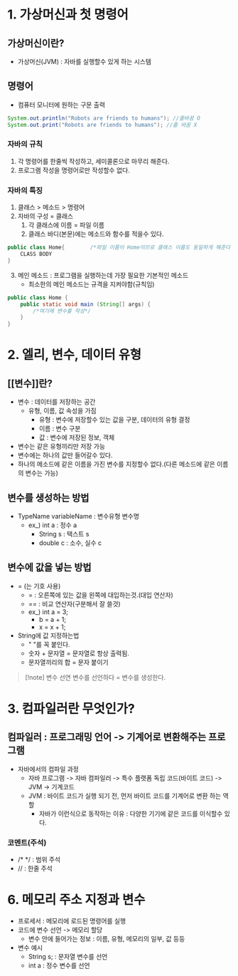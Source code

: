 # 1. 가상머신과 첫 명령어
## 가상머신이란?
- 가상머신(JVM) : 자바를 실행할수 있게 하는 시스템

## 명령어
- 컴퓨터 모니터에 원하는 구문 출력
```java
System.out.println("Robots are friends to humans"); //줄바꿈 O
System.out.print("Robots are friends to humans"); //줄 바꿈 X
```
### 자바의 규칙
1. 각 명령어를 한줄씩 작성하고, 세미콜론으로 마무리 해준다.
2. 프로그램 작성을 명령어로만 작성할수 없다.

### 자바의 특징
1. 클래스 > 메소드 > 명령어
2. 자바의 구성 = 클래스
	1. 각 클래스에 이름 = 파일 이름
	2. 클래스 바디(본문)에는 메소드와 함수를 적을수 있다.
```java
public class Home{        /*파일 이름이 Home이므로 클래스 이름도 동일하게 해준다.*/
	CLASS BODY
}
```

3. 메인 메소드 : 프로그램을 실행하는데 가장 필요한 기본적인 메소드
	- 최소한의 메인 메소드는 규격을 지켜야함(규칙임)
```java
public class Home { 
	public static void main (String[] args) {
		/*여기에 변수를 작성*/
	} 
}
```

# 2. 엘리, 변수, 데이터 유형
## [[변수]]란?
- 변수 : 데이터를 저장하는 공간
	- 유형, 이름, 값 속성을 가짐
		- 유형 : 변수에 저장할수 있는 값을 구분, 데이터의 유형 결정
		- 이름 : 변수 구분
		- 값 : 변수에 저장된 정보, 객체
- 변수는 같은 유형끼리만 저장 가능
- 변수에는 하나의 값만 들어갈수 있다.
- 하나의 메소드에 같은 이름을 가진 변수를 지정할수 없다.(다른 메소드에 같은 이름의 변수는 가능)

## 변수를 생성하는 방법
- TypeName variableName : 변수유형 변수명
	- ex_) int a : 정수 a
		- String s : 택스트 s
		- double c : 소수, 실수 c

## 변수에 값을 넣는 방법
- = (는 기호 사용)
	- = : 오른쪽에 있는 값을 왼쪽에 대입하는것.(대입 연산자)
	- == : 비교 연산자(구분해서 잘 쓸것)
	- ex_) int a = 3;
		- b = a + 1;
		- x = x + 1;
- String에 값 지정하는법
	- " "를 꼭 붙인다.
	- 숫자 + 문자열 = 문자열로 항상 출력됨.
	- 문자열끼리의 합 = 문자 붙이기

>[!note] 변수 선연
>변수를 선언하다 = 변수를 생성한다.

# 3. 컴파일러란 무엇인가?
## 컴파일러 : 프로그래밍 언어 -> 기계어로 변환해주는 프로그램
- 자바에서의 컴파일 과정
	- 자바 프로그램 -> 자바 컴파일러 -> 특수 플랫폼 독립 코드(바이트 코드) -> JVM -> 기계코드
	- JVM : 바이트 코드가 실행 되기 전, 먼저 바이트 코드를 기계어로 변환 하는 역할
		- 자바가 이런식으로 동작하는 이유 : 다양한 기기에 같은 코드를 이식할수 있다.

### 코멘트(주석)
- /* \*/ : 범위 주석 
- // : 한줄 주석

# 6. 메모리 주소 지정과 변수
- 프로세서 : 메모리에 로드된 명령어를 실행
- 코드에 변수 선언 -> 메모리 할당
	- 변수 안에 들어가는 정보 : 이름, 유형, 메모리의 일부, 값 등등
- 변수 예시
	- String s; : 문자열 변수를 선언
	- int a : 정수 변수를 선언